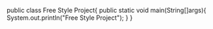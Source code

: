 public class Free Style Project{
  public static void main(String[]args){
       System.out.println("Free Style Project");
}
 }
